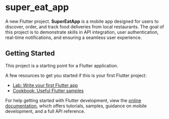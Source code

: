# super_eat_app

A new Flutter project.
**SuperEatApp** is a mobile app designed for users to discover, order, and track food deliveries from local restaurants. The goal of this project is to demonstrate skills in API integration, user authentication, real-time notifications, and ensuring a seamless user experience.


## Getting Started

This project is a starting point for a Flutter application.

A few resources to get you started if this is your first Flutter project:

- [Lab: Write your first Flutter app](https://docs.flutter.dev/get-started/codelab)
- [Cookbook: Useful Flutter samples](https://docs.flutter.dev/cookbook)

For help getting started with Flutter development, view the
[online documentation](https://docs.flutter.dev/), which offers tutorials,
samples, guidance on mobile development, and a full API reference.
